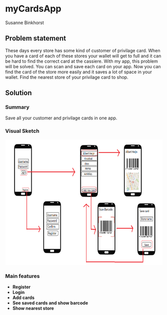# myCardsApp
Susanne Binkhorst

## Problem statement
These days every store has some kind of customer of privilage card. When you have a card of each of these stores your wallet will get to 
full and it can be hard to find the correct card at the cassiere. With my app, this problem will be solved. You can scan and save each card
on your app. Now you can find the card of the store more easily and it saves a lot of space in your wallet. Find the nearest store of your
privilage card to shop. 

## Solution
### Summary
Save all your customer and privilage cards in one app.

### Visual Sketch
<img src="doc/project_schets.png" alt="visual sketch" width="700" height="400"/>

### Main features
* **Register**
* **Login**
* **Add cards**
* **See saved cards and show barcode**
* **Show nearest store**
